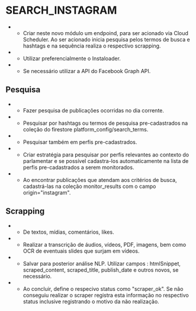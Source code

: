 # SEARCH_INSTAGRAM

* - Criar neste novo módulo um endpoind, para ser acionado via Cloud Scheduler. Ao ser acionado inicia pesquisa pelos termos de busca e hashtags e na sequência realiza o respectivo scrapping.
* - Utilizar preferencialmente o Instaloader.
* - Se necessário utilizar a API do Facebook Graph API.

## Pesquisa
* - Fazer pesquisa de publicações ocorridas no dia corrente.
* - Pesquisar por hashtags ou termos de pesquisa pre-cadastrados na coleção do firestore platform_config/search_terms.
* - Pesquisar também em perfis pre-cadastrados. 
* - Criar estratégia para pesquisar por perfis relevantes ao contexto do parlamentar e se possível cadastra-los automaticamente na lista de perfis pre-cadastrados a serem monitorados.
* - Ao encontrar publicações que atendam aos critérios de busca, cadastrá-las na coleção monitor_results com o campo origin="instagram".

## Scrapping
  * - De textos, mídias, comentários, likes.
  * - Realizar a transcrição de áudios, vídeos, PDF, imagens, bem como OCR de eventuais slides que surjam em vídeos.
  * - Salvar para posterior análise NLP. Utilizar campos : htmlSnippet, scraped_content, scraped_title, publish_date e outros novos, se necessário.    
  * - Ao concluir, define o respecivo status como "scraper_ok". Se não conseguiu realizar o scraper registra esta informação no respectivo status inclusive registrando o motivo da não realização.